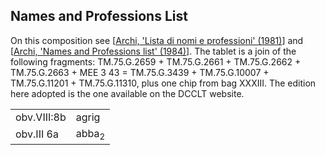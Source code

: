 ## Names and Professions List

On this composition see [[Archi, 'Lista di nomi e professioni' (1981)]] and [[Archi, 'Names and Professions list' (1984)]]. The tablet is a join of the following fragments: TM.75.G.2659 + TM.75.G.2661 + TM.75.G.2662 + TM.75.G.2663 + MEE 3 43 = TM.75.G.3439 + TM.75.G.10007 + TM.75.G.11201 + TM.75.G.11310, plus one chip from bag XXXIII. The edition here adopted is the one available on the DCCLT website.

|             |                  |
| ----------- | ---------------- |
| obv.VIII:8b | agrig            |
| obv.III 6a  | abba<sub>2</sub> |


[//begin]: # "Autogenerated link references for markdown compatibility"
[Archi, 'Lista di nomi e professioni' (1981)]: <Archi%2C 'Lista di nomi e professioni' (1981)> "Archi, 'Lista di nomi e professioni' (1981)"
[Archi, 'Names and Professions list' (1984)]: <Archi%2C 'Names and Professions list' (1984)> "Archi, 'Names and Professions list' (1984)"
[//end]: # "Autogenerated link references"